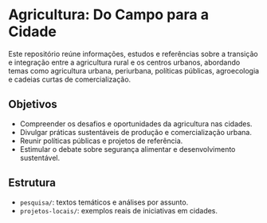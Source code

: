 # Agricultura: Do Campo para a Cidade

Este repositório reúne informações, estudos e referências sobre a transição e integração entre a agricultura rural e os centros urbanos, abordando temas como agricultura urbana, periurbana, políticas públicas, agroecologia e cadeias curtas de comercialização.

## Objetivos

- Compreender os desafios e oportunidades da agricultura nas cidades.
- Divulgar práticas sustentáveis de produção e comercialização urbana.
- Reunir políticas públicas e projetos de referência.
- Estimular o debate sobre segurança alimentar e desenvolvimento sustentável.

## Estrutura

- `pesquisa/`: textos temáticos e análises por assunto.
- `projetos-locais/`: exemplos reais de iniciativas em cidades.
